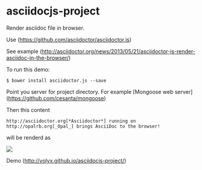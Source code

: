 # asciidocjs-project

Render asciidoc file in browser.

Use (https://github.com/asciidoctor/asciidoctor.js)

See example (http://asciidoctor.org/news/2013/05/21/asciidoctor-js-render-asciidoc-in-the-browser/)

To run this demo:

`$ bower install asciidoctor.js --save`

Point you server for project directory. For example [Mongoose web server] (https://github.com/cesanta/mongoose)

Then this content 

````
http://asciidoctor.org[*Asciidoctor*] running on http://opalrb.org[_Opal_] brings AsciiDoc to the browser!
````

will be renderd as 

<img src="https://i.gyazo.com/b6de4f9714dbe6ca6ae9f3e62d23ce6b.png"/>


Demo (http://volyx.github.io/asciidocjs-project/)
